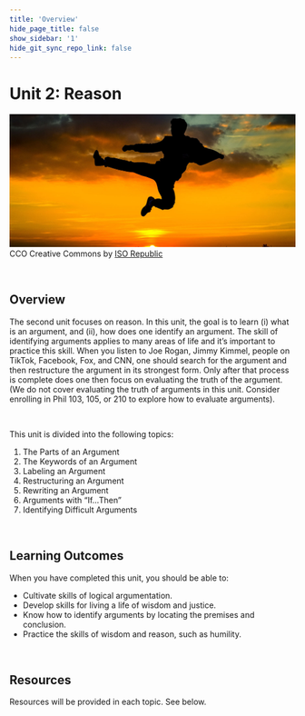 ```yaml
---
title: 'Overview'
hide_page_title: false
show_sidebar: '1'
hide_git_sync_repo_link: false
---
```


# Unit 2: Reason

![alttext](Unit2Overview.jpg "Man's silhouette in a kicking position")
CCO Creative Commons by [ISO Republic](https://isorepublic.com/photo/flying-kick/)


<p>&nbsp;</p>

## Overview
The second unit focuses on reason. In this unit, the goal is to learn (i) what is an argument, and (ii), how does one identify an argument. The skill of identifying arguments applies to many areas of life and it’s important to practice this skill. When you listen to Joe Rogan, Jimmy Kimmel, people on TikTok, Facebook, Fox, and CNN, one should search for the argument and then restructure the argument in its strongest form. Only after that process is complete does one then focus on evaluating the truth of the argument. (We do not cover evaluating the truth of arguments in this unit. Consider enrolling in Phil 103, 105, or 210 to explore how to evaluate arguments).


<p>&nbsp;</p>

This unit is divided into the following topics:
1.  The Parts of an Argument
2.  The Keywords of an Argument
3.  Labeling an Argument
4.  Restructuring an Argument
5.  Rewriting an Argument
6.  Arguments with “If…Then”
7.  Identifying Difficult Arguments



<p>&nbsp;</p>

## Learning Outcomes

When you have completed this unit, you should be able to:
- Cultivate skills of logical argumentation.
- Develop skills for living a life of wisdom and justice.
- Know how to identify arguments by locating the premises and conclusion.
- Practice the skills of wisdom and reason, such as humility.

<p>&nbsp;</p>


## Resources
Resources will be provided in each topic. See below.  
